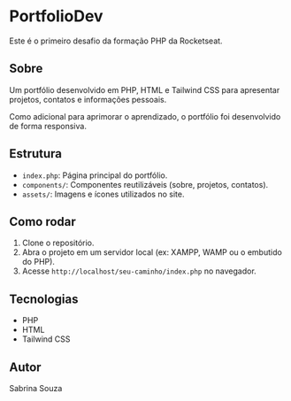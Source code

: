 # PortfolioDev

Este é o primeiro desafio da formação PHP da Rocketseat.

## Sobre

Um portfólio desenvolvido em PHP, HTML e Tailwind CSS para apresentar projetos, contatos e informações pessoais.

Como adicional para aprimorar o aprendizado, o portfólio foi desenvolvido de forma responsiva.

## Estrutura

- `index.php`: Página principal do portfólio.
- `components/`: Componentes reutilizáveis (sobre, projetos, contatos).
- `assets/`: Imagens e ícones utilizados no site.

## Como rodar

1. Clone o repositório.
2. Abra o projeto em um servidor local (ex: XAMPP, WAMP ou o embutido do PHP).
3. Acesse `http://localhost/seu-caminho/index.php` no navegador.

## Tecnologias

- PHP
- HTML
- Tailwind CSS

## Autor

Sabrina Souza